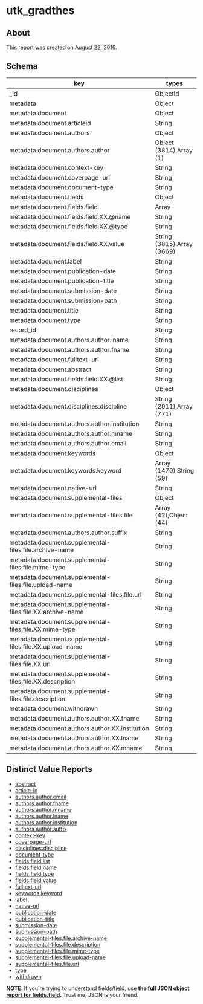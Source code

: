 # utk_gradthes

## About

This report was created on August 22, 2016.

## Schema

| key                                                       | types                      | occurrences | percents              |
| --------------------------------------------------------- | -------------------------- | ----------- | --------------------- |
| _id                                                       | ObjectId                   |        3815 | 100.00000000000000000 |
| metadata                                                  | Object                     |        3815 | 100.00000000000000000 |
| metadata.document                                         | Object                     |        3815 | 100.00000000000000000 |
| metadata.document.articleid                               | String                     |        3815 | 100.00000000000000000 |
| metadata.document.authors                                 | Object                     |        3815 | 100.00000000000000000 |
| metadata.document.authors.author                          | Object (3814),Array (1)    |        3815 | 100.00000000000000000 |
| metadata.document.context-key                             | String                     |        3815 | 100.00000000000000000 |
| metadata.document.coverpage-url                           | String                     |        3815 | 100.00000000000000000 |
| metadata.document.document-type                           | String                     |        3815 | 100.00000000000000000 |
| metadata.document.fields                                  | Object                     |        3815 | 100.00000000000000000 |
| metadata.document.fields.field                            | Array                      |        3815 | 100.00000000000000000 |
| metadata.document.fields.field.XX.@name                   | String                     |        3815 | 100.00000000000000000 |
| metadata.document.fields.field.XX.@type                   | String                     |        3815 | 100.00000000000000000 |
| metadata.document.fields.field.XX.value                   | String (3815),Array (3669) |        3815 | 100.00000000000000000 |
| metadata.document.label                                   | String                     |        3815 | 100.00000000000000000 |
| metadata.document.publication-date                        | String                     |        3815 | 100.00000000000000000 |
| metadata.document.publication-title                       | String                     |        3815 | 100.00000000000000000 |
| metadata.document.submission-date                         | String                     |        3815 | 100.00000000000000000 |
| metadata.document.submission-path                         | String                     |        3815 | 100.00000000000000000 |
| metadata.document.title                                   | String                     |        3815 | 100.00000000000000000 |
| metadata.document.type                                    | String                     |        3815 | 100.00000000000000000 |
| record_id                                                 | String                     |        3815 | 100.00000000000000000 |
| metadata.document.authors.author.lname                    | String                     |        3814 |  99.97378768020969630 |
| metadata.document.authors.author.fname                    | String                     |        3813 |  99.94757536041939261 |
| metadata.document.fulltext-url                            | String                     |        3809 |  99.84272608125819204 |
| metadata.document.abstract                                | String                     |        3799 |  99.58060288335518351 |
| metadata.document.fields.field.XX.@list                   | String                     |        3743 |  98.11271297509829026 |
| metadata.document.disciplines                             | Object                     |        3682 |  96.51376146788990695 |
| metadata.document.disciplines.discipline                  | String (2911),Array (771)  |        3682 |  96.51376146788990695 |
| metadata.document.authors.author.institution              | String                     |        3123 |  81.86107470511140605 |
| metadata.document.authors.author.mname                    | String                     |        2744 |  71.92660550458715818 |
| metadata.document.authors.author.email                    | String                     |        1601 |  41.96592398427260662 |
| metadata.document.keywords                                | Object                     |        1529 |  40.07863695937090398 |
| metadata.document.keywords.keyword                        | Array (1470),String (59)   |        1529 |  40.07863695937090398 |
| metadata.document.native-url                              | String                     |         905 |  23.72214941022280499 |
| metadata.document.supplemental-files                      | Object                     |          86 |   2.25425950196592417 |
| metadata.document.supplemental-files.file                 | Array (42),Object (44)     |          86 |   2.25425950196592417 |
| metadata.document.authors.author.suffix                   | String                     |          58 |   1.52031454783748354 |
| metadata.document.supplemental-files.file.archive-name    | String                     |          44 |   1.15334207077326334 |
| metadata.document.supplemental-files.file.mime-type       | String                     |          44 |   1.15334207077326334 |
| metadata.document.supplemental-files.file.upload-name     | String                     |          44 |   1.15334207077326334 |
| metadata.document.supplemental-files.file.url             | String                     |          44 |   1.15334207077326334 |
| metadata.document.supplemental-files.file.XX.archive-name | String                     |          42 |   1.10091743119266061 |
| metadata.document.supplemental-files.file.XX.mime-type    | String                     |          42 |   1.10091743119266061 |
| metadata.document.supplemental-files.file.XX.upload-name  | String                     |          42 |   1.10091743119266061 |
| metadata.document.supplemental-files.file.XX.url          | String                     |          42 |   1.10091743119266061 |
| metadata.document.supplemental-files.file.XX.description  | String                     |          32 |   0.83879423328964609 |
| metadata.document.supplemental-files.file.description     | String                     |          29 |   0.76015727391874177 |
| metadata.document.withdrawn                               | String                     |           2 |   0.05242463958060288 |
| metadata.document.authors.author.XX.fname                 | String                     |           1 |   0.02621231979030144 |
| metadata.document.authors.author.XX.institution           | String                     |           1 |   0.02621231979030144 |
| metadata.document.authors.author.XX.lname                 | String                     |           1 |   0.02621231979030144 |
| metadata.document.authors.author.XX.mname                 | String                     |           1 |   0.02621231979030144 |

## Distinct Value Reports

* [abstract](distinct_reports/abstract.md)
* [article-id](distinct_reports/article-id.md)
* [authors.author.email](distinct_reports/authorauthoremail.md)
* [authors.author.fname](distinct_reports/authorauthorfname.md)
* [authors.author.mname](distinct_reports/authorauthormname.md)
* [authors.author.lname](distinct_reports/authorauthorlname.md)
* [authors.author.institution](distinct_reports/authorauthorinstitution.md)
* [authors.author.suffix](distinct_reports/authorauthorsuffix.md)
* [context-key](distinct_reports/context-key.md)
* [coverpage-url](distinct_reports/coverpage-url.md)
* [disciplines.discipline](distinct_reports/discipline.md)
* [document-type](distinct_reports/document-type.md)
* [fields.field.list](distinct_reports/fieldsfieldlist.md)
* [fields.field.name](distinct_reports/fields.field.name.md)
* [fields.field.type](distinct_reports/fields.field.type.md)
* [fields.field.value](distinct_reports/fieldsfieldvalue.md)
* [fulltext-url](distinct_reports/fulltext-url.md)
* [keywords.keyword](distinct_reports/keywords.md)
* [label](distinct_reports/label.md)
* [native-url](distinct_reports/native-url.md)
* [publication-date](distinct_reports/publication-date.md)
* [publication-title](distinct_reports/publication-title.md)
* [submission-date](distinct_reports/submission-date.md)
* [submission-path](distinct_reports/submission-path.md)
* [supplemental-files.file.archive-name](distinct_reports/supplemental-files_file-archive-name.md)
* [supplemental-files.file.description](distinct-reports/description.md)
* [supplemental-files.file.mime-type](distinct_reports/supplemental-files_file_mime-type.md)
* [supplemental-files.file.upload-name](distinct_reports/supplemental-files_file_upload-name.md)
* [supplemental-files.file.url](distinct_reports/supplemental-files_file_url.md)
* [type](distinct_reports/type.md)
* [withdrawn](distinct_reports/withdrawn.md)

**NOTE**: If you're trying to understand fields/field, use **the [full JSON object report for fields.field](distinct_reports/fields_complete.md).** Trust me, JSON is your friend.